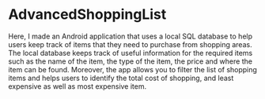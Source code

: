 # AdvancedShoppingList
Here, I made an Android application that uses a local SQL database to help users keep track of items that they need to purchase from shopping areas. The local database keeps track of useful information for the required items such as the name of the item, the type of the item, the price and where the item can be found. Moreover, the app allows you to filter the list of shopping items and helps users to identify the total cost of shopping, and least expensive as well as most expensive item.

